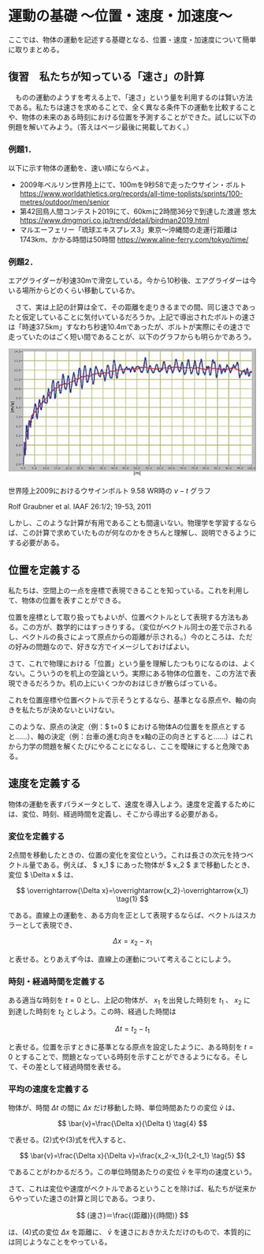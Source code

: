 # 運動の基礎 〜位置・速度・加速度〜

ここでは、物体の運動を記述する基礎となる、位置・速度・加速度について簡単に取りまとめる。



## 復習　私たちが知っている「速さ」の計算

　ものの運動のようすを考える上で、「速さ」という量を利用するのは賢い方法である。私たちは速さを求めることで、全く異なる条件下の運動を比較することや、物体の未来のある時刻における位置を予測することができた。試しに以下の例題を解いてみよう。（答えはページ最後に掲載しておく。）



### 例題1．

以下に示す物体の運動を、速い順にならべよ。

- 2009年ベルリン世界陸上にて、100mを9秒58で走ったウサイン・ボルト
  https://www.worldathletics.org/records/all-time-toplists/sprints/100-metres/outdoor/men/senior
- 第42回鳥人間コンテスト2019にて、60kmに2時間36分で到達した渡邊 悠太
  https://www.dmgmori.co.jp/trend/detail/birdman2019.html
- マルエーフェリー「琉球エキスプレス3」東京〜沖縄間の走運行距離は1743km、かかる時間は50時間
  https://www.aline-ferry.com/tokyo/time/



### 例題2．

エアグライダーが秒速30mで滑空している。今から10秒後、エアグライダーは今いる場所からどのくらい移動しているか。



　さて、実は上記の計算は全て、その距離を走りきるまでの間、同じ速さであったと仮定していることに気付いているだろうか。上記で導出されたボルトの速さは「時速37.5km」すなわち秒速10.4mであったが、ボルトが実際にその速さで走っていたのはごく短い間であることが、以下のグラフからも明らかであろう。



![boltspeed](./pictures/boltspeed.png)

世界陸上2009におけるウサインボルト 9.58 WR時の $v-t$ グラフ

Rolf Graubner et al. IAAF 26:1/2; 19-53, 2011



しかし、このような計算が有用であることも間違いない。物理学を学習するならば、この計算で求めていたものが何なのかをきちんと理解し、説明できるようにする必要がある。



## 位置を定義する

私たちは、空間上の一点を座標で表現できることを知っている。これを利用して、物体の位置を表すことができる。







位置を座標として取り扱ってもよいが、位置ベクトルとして表現する方法もある。この方が、数学的にはすっきりする。（変位がベクトル同士の差で示されるし、ベクトルの長さによって原点からの距離が示される。）今のところは、ただの好みの問題なので、好きな方でイメージしておけばよい。





さて、これで物理における「位置」という量を理解したつもりになるのは、よくない。こういうのを机上の空論という。実際にある物体の位置を、この方法で表現できるだろうか。机の上にいくつかのおはじきが散らばっている。





これを位置座標や位置ベクトルで示そうとするなら、基準となる原点や、軸の向きを私たちが決めないといけない。







このような、原点の決定（例：$ t=0 $ における物体Aの位置をを原点とすると……）、軸の決定（例：台車の進む向きをx軸の正の向きとすると……）はこれから力学の問題を解くたびにやることになるし、ここを曖昧にすると危険である。





## 速度を定義する

物体の運動を表すパラメータとして、速度を導入しよう。速度を定義するためには、変位、時刻、経過時間を定義し、そこから導出する必要がある。



### 変位を定義する

2点間を移動したときの、位置の変化を変位という。これは長さの次元を持つベクトル量である。例えば、 $ x_1 $ にあった物体が $ x_2 $ まで移動したとき、変位 $ \Delta x $ は、 


$$
\overrightarrow{\Delta x}=\overrightarrow{x_2}-\overrightarrow{x_1} \tag{1}
$$



である。直線上の運動を、ある方向を正として表現するならば、ベクトルはスカラーとして表現でき、


$$
\Delta x = x_2-x_1 \tag{2}
$$


と表せる。とりあえず今は、直線上の運動について考えることにしよう。



### 時刻・経過時間を定義する

ある適当な時刻を $t=0$ とし、上記の物体が、 $x_1$ を出発した時刻を $t_1$ 、 $x_2$ に到達した時刻を $t_2$ としよう。この時、経過した時間は


$$
\Delta t = t_2-t_1 \tag{3}
$$


と表せる。位置を示すときに基準となる原点を設定したように、ある時刻を $t=0$ とすることで、問題となっている時刻を示すことができるようになる。そして、その差として経過時間を表せる。



### 平均の速度を定義する

物体が、時間 $\Delta t$ の間に $\Delta x$ だけ移動した時、単位時間あたりの変位 $\bar{v}$ は、


$$
\bar{v}=\frac{\Delta x}{\Delta t} \tag{4}
$$


で表せる。(2)式や(3)式を代入すると、


$$
\bar{v}=\frac{\Delta x}{\Delta v}=\frac{x_2-x_1}{t_2-t_1} \tag{5}
$$


であることがわかるだろう。この単位時間あたりの変位 $\bar{v}$ を平均の速度という。



さて、これは変位や速度がベクトルであるということを除けば、私たちが従来からやっていた速さの計算と同じである。つまり、


$$
(速さ)＝\frac{(距離)}{(時間)}
$$


は、(4)式の変位 $\Delta x$ を距離に、 $\bar{v}$ を速さにおきかえただけのもので、本質的には同じようなことをやっている。



